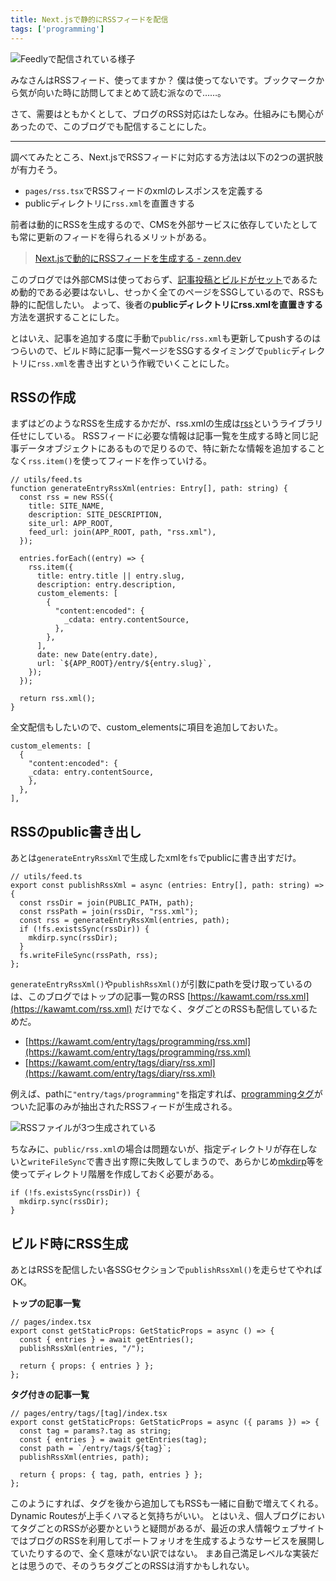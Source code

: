 ```yaml
---
title: Next.jsで静的にRSSフィードを配信
tags: ['programming']
---
```


![Feedlyで配信されている様子](https://cdn-ak.f.st-hatena.com/images/fotolife/h/hachipochi/20210819/20210819203030.png)

みなさんはRSSフィード、使ってますか？
僕は使ってないです。ブックマークから気が向いた時に訪問してまとめて読む派なので……。

さて、需要はともかくとして、ブログのRSS対応はたしなみ。仕組みにも関心があったので、このブログでも配信することにした。

***

調べてみたところ、Next.jsでRSSフィードに対応する方法は以下の2つの選択肢が有力そう。

- `pages/rss.tsx`でRSSフィードのxmlのレスポンスを定義する
- publicディレクトリに`rss.xml`を直置きする

前者は動的にRSSを生成するので、CMSを外部サービスに依存していたとしても常に更新のフィードを得られるメリットがある。
> [Next.jsで動的にRSSフィードを生成する - zenn.dev](https://zenn.dev/catnose99/articles/c7754ba6e4adac)

このブログでは外部CMSは使っておらず、[記事投稿とビルドがセット](https://kawamt.com/entry/2021-07-10-blog-2)であるため動的である必要はないし、せっかく全てのページをSSGしているので、RSSも静的に配信したい。
よって、後者の**publicディレクトリにrss.xmlを直置きする**方法を選択することにした。

とはいえ、記事を追加する度に手動で`public/rss.xml`も更新してpushするのはつらいので、ビルド時に記事一覧ページをSSGするタイミングで`public`ディレクトリに`rss.xml`を書き出すという作戦でいくことにした。

## RSSの作成

まずはどのようなRSSを生成するかだが、rss.xmlの生成は[rss](https://www.npmjs.com/package/rss)というライブラリ任せにしている。
RSSフィードに必要な情報は記事一覧を生成する時と同じ記事データオブジェクトにあるもので足りるので、特に新たな情報を追加することなく`rss.item()`を使ってフィードを作っていける。

```tsx
// utils/feed.ts
function generateEntryRssXml(entries: Entry[], path: string) {
  const rss = new RSS({
    title: SITE_NAME,
    description: SITE_DESCRIPTION,
    site_url: APP_ROOT,
    feed_url: join(APP_ROOT, path, "rss.xml"),
  });

  entries.forEach((entry) => {
    rss.item({
      title: entry.title || entry.slug,
      description: entry.description,
      custom_elements: [
        {
          "content:encoded": {
            _cdata: entry.contentSource,
          },
        },
      ],
      date: new Date(entry.date),
      url: `${APP_ROOT}/entry/${entry.slug}`,
    });
  });

  return rss.xml();
}
```

全文配信もしたいので、custom_elementsに項目を追加しておいた。

```tsx
custom_elements: [
  {
    "content:encoded": {
    _cdata: entry.contentSource,
    },
  },
],
```

## RSSのpublic書き出し

あとは`generateEntryRssXml`で生成したxmlを`fs`でpublicに書き出すだけ。

```tsx
// utils/feed.ts
export const publishRssXml = async (entries: Entry[], path: string) => {
  const rssDir = join(PUBLIC_PATH, path);
  const rssPath = join(rssDir, "rss.xml");
  const rss = generateEntryRssXml(entries, path);
  if (!fs.existsSync(rssDir)) {
    mkdirp.sync(rssDir);
  }
  fs.writeFileSync(rssPath, rss);
};
```

`generateEntryRssXml()`や`publishRssXml()`が引数にpathを受け取っているのは、このブログではトップの記事一覧のRSS [https://kawamt.com/rss.xml](https://kawamt.com/rss.xml) だけでなく、タグごとのRSSも配信しているためだ。

- [https://kawamt.com/entry/tags/programming/rss.xml](https://kawamt.com/entry/tags/programming/rss.xml)
- [https://kawamt.com/entry/tags/diary/rss.xml](https://kawamt.com/entry/tags/diary/rss.xml)

例えば、pathに`"entry/tags/programming"`を指定すれば、[programmingタグ](https://kawamt.com/entry/tags/programming)がついた記事のみが抽出されたRSSフィードが生成される。

![RSSファイルが3つ生成されている](https://cdn-ak.f.st-hatena.com/images/fotolife/h/hachipochi/20210819/20210819215026.png "RSSファイルが3つ生成されている")

ちなみに、`public/rss.xml`の場合は問題ないが、指定ディレクトリが存在しないと`writeFileSync`で書き出す際に失敗してしまうので、あらかじめ[mkdirp](https://www.npmjs.com/package/mkdirp)等を使ってディレクトリ階層を作成しておく必要がある。

```tsx
if (!fs.existsSync(rssDir)) {
  mkdirp.sync(rssDir);
}
```

## ビルド時にRSS生成

あとはRSSを配信したい各SSGセクションで`publishRssXml()`を走らせてやればOK。

**トップの記事一覧**
```tsx
// pages/index.tsx
export const getStaticProps: GetStaticProps = async () => {
  const { entries } = await getEntries();
  publishRssXml(entries, "/");

  return { props: { entries } };
};
```

**タグ付きの記事一覧**
```tsx
// pages/entry/tags/[tag]/index.tsx
export const getStaticProps: GetStaticProps = async ({ params }) => {
  const tag = params?.tag as string;
  const { entries } = await getEntries(tag);
  const path = `/entry/tags/${tag}`;
  publishRssXml(entries, path);

  return { props: { tag, path, entries } };
};
```

このようにすれば、タグを後から追加してもRSSも一緒に自動で増えてくれる。Dynamic Routesが上手くハマると気持ちがいい。
とはいえ、個人ブログにおいてタグごとのRSSが必要かというと疑問があるが、最近の求人情報ウェブサイトではブログのRSSを利用してポートフォリオを生成するようなサービスを展開していたりするので、全く意味がない訳ではない。
まあ自己満足レベルな実装だとは思うので、そのうちタグごとのRSSは消すかもしれない。
